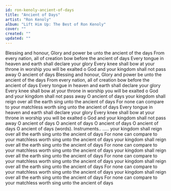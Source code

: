 ```yaml
---
id: ron-kenoly-ancient-of-days
title: "Ancient of Days"
artist: "Ron Kenoly"
album: "Lift Him Up: The Best of Ron Kenoly"
cover: ""
created: ""
updated: ""
---
```


Blessing and honour, Glory and power
be unto the ancient of the days
From every nation, all of creation
bow before the ancient of days
Every tongue in heaven and earth shall declare your glory
Every knee shall bow at your throne in worship
you will be exalted o God and your kingdom shall not pass away
O ancient of days
Blessing and honour, Glory and power
be unto the ancient of the days
From every nation, all of creation
bow before the ancient of days
Every tongue in heaven and earth shall declare your glory
Every knee shall bow at your throne in worship
you will be exalted o God and your kingdom shall not pass away
O ancient of days
your kingdom shall reign over all the earth
sing unto the ancient of days
For none can compare to your matchless worth
sing unto the ancient of days
Every tongue in heaven and earth shall declare your glory
Every knee shall bow at your throne in worship
you will be exalted o God and your kingdom shall not pass away
O ancient of days
O ancient of days
O ancient of days
O ancient of days
O ancient of days
(words).
Instruments.. .....
your kingdom shall reign over all the earth
sing unto the ancient of days
For none can compare to your matchless worth
sing unto the ancient of days
your kingdom shall reign over all the earth
sing unto the ancient of days
For none can compare to your matchless worth
sing unto the ancient of days
your kingdom shall reign over all the earth
sing unto the ancient of days
For none can compare to your matchless worth
sing unto the ancient of days
your kingdom shall reign over all the earth
sing unto the ancient of days
For none can compare to your matchless worth
sing unto the ancient of days
your kingdom shall reign over all the earth
sing unto the ancient of days
For none can compare to your matchless worth
sing unto the ancient of days